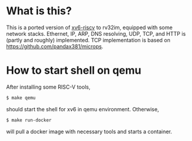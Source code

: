 # What is this?
This is a ported version of [xv6-riscv](https://github.com/mit-pdos/xv6-riscv/) to rv32im, equipped with some network stacks.
Ethernet, IP, ARP, DNS resolving, UDP, TCP, and HTTP is (partly and roughly) implemented.
TCP implementation is based on https://github.com/pandax381/microps.

# How to start shell on qemu
After installing some RISC-V tools,
```bash
$ make qemu
```
should start the shell for xv6 in qemu environment.
Otherwise,
```bash
$ make run-docker
```
will pull a docker image with necessary tools and starts a container.
